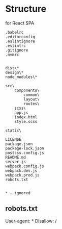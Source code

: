 # Structure

for React SPA

    .babelrc
    .editorconfig
    .eslintignore
    .eslintrc
    .gitignore
    .nvmrc


    dist\*
    design\*
    node_modules\*

    src\
        components\
            common\
            layout\
            routes\
        scss\
        app.js
        index.html
        style.scss

    static\

    LICENSE
    package.json
    package-lock.json
    postcss.config.js
    README.md
    server.js
    webpack.config.js
    webpack.dev.js
    webpack.prod.js
    robots.txt


    * - ignored

## robots.txt

User-agent: *
Disallow: /
